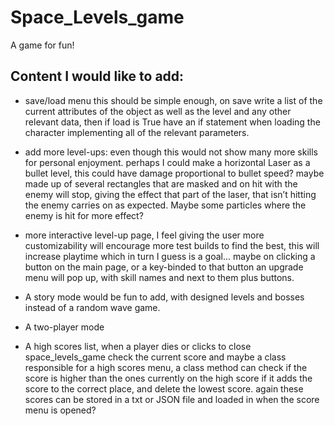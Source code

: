 # Space_Levels_game
A game for fun!

## Content I would like to add:

* save/load menu this should be simple enough, on save write a list of the current attributes of the object as well as the level and any other relevant data, then if load is True
have an if statement when loading the character implementing all of the relevant parameters. 

* add more level-ups: even though this would not show many more skills for personal enjoyment. perhaps I could make a horizontal Laser as a bullet level, this could have damage
proportional to bullet speed? maybe made up of several rectangles that are masked and on hit with the enemy will stop, giving the effect that part of the laser, that isn’t hitting the 
enemy carries on as expected. Maybe some particles where the enemy is hit for more effect?

* more interactive level-up page, I feel giving the user more customizability will encourage more test builds to find the best, this will increase playtime which in turn I guess
is a goal... maybe on clicking a button on the main page, or a key-binded to that button an upgrade menu will pop up, with skill names and next to them plus buttons.

* A story mode would be fun to add, with designed levels and bosses instead of a random wave game.

* A two-player mode

* A high scores list, when a player dies or clicks to close space_levels_game check the current score and maybe a class responsible for a high scores menu, a class method can check
if the score is higher than the ones currently on the high score if it adds the score to the correct place, and delete the lowest score. again these scores can be stored in a txt
or JSON file and loaded in when the score menu is opened?
